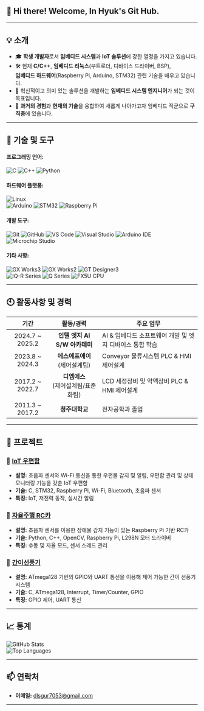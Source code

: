 ## 👋 Hi there! Welcome, In Hyuk's Git Hub.

---

## 💡 소개
- 🎓 **학생 개발자**로서 **임베디드 시스템**과 **IoT 솔루션**에 강한 열정을 가지고 있습니다.
- 🛠 현재 **C/C++**, **임베디드 리눅스**(부트로더, 디바이스 드라이버, BSP), <br>**임베디드 하드웨어**(Raspberry Pi, Arduino, STM32) 관련 기술을 배우고 있습니다.
- 🎯 혁신적이고 의미 있는 솔루션을 개발하는 **임베디드 시스템 엔지니어**가 되는 것이 목표입니다.
- 🚀 **과거의 경험**과 **현재의 기술**을 융합하여 새롭게 나아가고자 임베디드 직군으로 **구직중**에 있습니다.

---

## 🔧 기술 및 도구
#### 프로그래밍 언어:
![C](https://img.shields.io/badge/C-00599C?style=for-the-badge&logo=c&logoColor=white)  ![C++](https://img.shields.io/badge/C++-00599C?style=for-the-badge&logo=cplusplus&logoColor=white)  ![Python](https://img.shields.io/badge/python-3670A0?style=for-the-badge&logo=python&logoColor=ffdd54)

#### 하드웨어 플랫폼:
![Linux](https://img.shields.io/badge/Linux-FCC624?style=for-the-badge&logo=linux&logoColor=black) <br>
![Arduino](https://img.shields.io/badge/Arduino-00979D?style=for-the-badge&logo=arduino&logoColor=white)  ![STM32](https://img.shields.io/badge/STM32-03234B?style=for-the-badge&logo=stmicroelectronics&logoColor=white)  ![Raspberry Pi](https://img.shields.io/badge/Raspberry_Pi-A22846?style=for-the-badge&logo=raspberrypi&logoColor=white)

#### 개발 도구:
![Git](https://img.shields.io/badge/Git-F05032?style=for-the-badge&logo=git&logoColor=white)  ![GitHub](https://img.shields.io/badge/GitHub-181717?style=for-the-badge&logo=github&logoColor=white)
![VS Code](https://img.shields.io/badge/VS_Code-0078D4?style=for-the-badge&logo=visualstudiocode&logoColor=white)  ![Visual Studio](https://img.shields.io/badge/Visual_Studio-5C2D91?style=for-the-badge&logo=visualstudio&logoColor=white)  ![Arduino IDE](https://img.shields.io/badge/Arduino_IDE-00979D?style=for-the-badge&logo=arduino&logoColor=white)
  ![Microchip Studio](https://img.shields.io/badge/Microchip_Studio-CC0000?style=for-the-badge&logo=microchiptechnology&logoColor=white)

#### 기타 사항:
![GX Works3](https://img.shields.io/badge/GX_Works3-0078D4?style=flat-square&logo=windows&logoColor=white)
![GX Works2](https://img.shields.io/badge/GX_Works2-0078D4?style=flat-square&logo=windows&logoColor=white)
![GT Designer3](https://img.shields.io/badge/GT_Designer3-0078D4?style=flat-square&logo=windows&logoColor=white)  <br>
![iQ-R Series](https://img.shields.io/badge/iQ_R_Series-FF5722?style=flat-square&logo=mitsubishi&logoColor=white)
![Q Series](https://img.shields.io/badge/Q_Series-FF5722?style=flat-square&logo=mitsubishi&logoColor=white)
![FX5U CPU](https://img.shields.io/badge/FX5U_CPU-FF5722?style=flat-square&logo=mitsubishi&logoColor=white)

---

## 🕙 활동사항 및 경력

| **기간**       | **활동/경력**               | **주요 업무** |
|:---------------:|:----------------------------:|-----------------------------------------------------|
| 2024.7 ~ 2025.2 | **인텔 엣지 AI S/W 아카데미** | AI & 임베디드 소프트웨어 개발 및 엣지 디바이스 통합 학습 |
| 2023.8 ~ 2024.3 | **에스에프에이**<br>(제어설계팀) | Conveyor 물류시스템 PLC & HMI 제어설계 |
| 2017.2 ~ 2022.7 | **디엠에스**<br>(제어설계팀/표준화팀) | LCD 세정장비 및 약액장비 PLC & HMI 제어설계 |
| 2011.3 ~ 2017.2 | **청주대학교** | 전자공학과 졸업 |

---

## 🌟 프로젝트
### 🔷 **[IoT 우편함](https://github.com/username/smart-mailbox)**
- **설명:** 초음파 센서와 Wi-Fi 통신을 통한 우편물 감지 및 알림, 우편함 관리 및 상태 모니터링 기능을 갖춘 IoT 우편함
- **기술:** C, STM32, Raspberry Pi, Wi-Fi, Bluetooth, 초음파 센서
- **특징:** IoT, 저전력 동작, 실시간 알림

### 🔷 **[자율주행 RC카](https://github.com/FaceDown77/intel-class-PJT03)**
- **설명:** 초음파 센서를 이용한 장애물 감지 기능이 있는 Raspberry Pi 기반 RC카
- **기술:** Python, C++, OpenCV, Raspberry Pi, L298N 모터 드라이버
- **특징:** 수동 및 자율 모드, 센서 스레드 관리

### 🔷 **[간이선풍기](https://github.com/FaceDown77/miniFanPJT)**
- **설명:** ATmega128 기반의 GPIO와 UART 통신을 이용해 제어 가능한 간이 선풍기 시스템
- **기술:** C, ATmega128, Interrupt, Timer/Counter, GPIO
- **특징:** GPIO 제어, UART 통신

---

## 📈 통계
![GitHub Stats](https://github-readme-stats.vercel.app/api?username=FaceDown77&show_icons=true&theme=radical)  
![Top Languages](https://github-readme-stats.vercel.app/api/top-langs/?username=FaceDown77&layout=compact&theme=radical)

---

## 📫 연락처
- **이메일:** dlsgur7053@gmail.com
<!--- **LinkedIn:** [linkedin.com/in/yourprofile](https://linkedin.com/in/yourprofile)

---

## 🤝 함께 협업해요!
제 저장소를 탐색하고 의견을 나눠주세요. 항상 다른 사람들에게 배우고 흥미로운 프로젝트에 기여하는 데 열려 있습니다! -->

---
